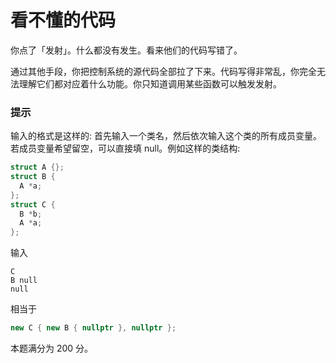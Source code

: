 # 看不懂的代码

你点了「发射」。什么都没有发生。看来他们的代码写错了。

通过其他手段，你把控制系统的源代码全部拉了下来。代码写得非常乱，你完全无法理解它们都对应着什么功能。你只知道调用某些函数可以触发发射。

### 提示

输入的格式是这样的: 首先输入一个类名，然后依次输入这个类的所有成员变量。若成员变量希望留空，可以直接填 null。例如这样的类结构:

```cpp
struct A {};
struct B {
  A *a;
};
struct C {
  B *b;
  A *a;
};
```

输入

```
C
B null
null
```

相当于

```cpp
new C { new B { nullptr }, nullptr };
```

本题满分为 200 分。
